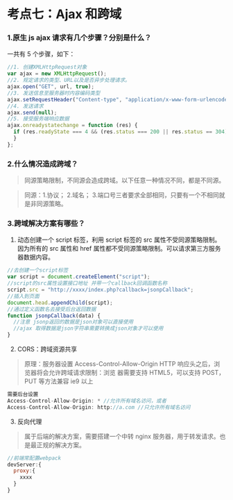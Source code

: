 # 考点七：Ajax 和跨域

### 1.原生 js ajax 请求有几个步骤？分别是什么？

一共有 5 个步骤，如下：

```js
//1. 创建XMLHttpRequest对象
var ajax = new XMLHttpRequest();
//2. 规定请求的类型、URL以及是否异步处理请求。
ajax.open("GET", url, true);
//3. 发送信息至服务器时内容编码类型
ajax.setRequestHeader("Content-type", "application/x-www-form-urlencoded");
//4. 发送请求
ajax.send(null);
//5. 接受服务端响应数据
ajax.onreadystatechange = function (res) {
  if (res.readyState === 4 && (res.status === 200 || res.status == 304)) {
  }
};
```

### 2.什么情况造成跨域？

> 同源策略限制，不同源会造成跨域。以下任意一种情况不同，都是不同源。

> 同源：1.协议； 2.域名； 3.端口号三者要求全部相同，只要有一个不相同就是非同源策略。

### 3.跨域解决方案有哪些？

1. 动态创建一个 script 标签，利用 script 标签的 src 属性不受同源策略限制。因为所有的 src 属性和 href 属性都不受同源策略限制。可以请求第三方服务器数据内容。

```js
//去创建一个script标签
var script = document.createElement("script");
//script的src属性设置接口地址 并带一个callback回调函数名称
script.src = "http://xxxx/index.php?callback=jsonpCallback";
//插入到页面
document.head.appendChild(script);
//通过定义函数名去接受后台返回数据
function jsonpCallback(data) {
  //注意 jsonp返回的数据是json对象可以直接使用
  //ajax 取得数据是json字符串需要转换成json对象才可以使用
}
```

2. CORS：跨域资源共享

> 原理：服务器设置 Access-Control-Allow-Origin HTTP 响应头之后，浏览器将会允许跨域请求限制：浏览 器需要支持 HTML5，可以支持 POST，PUT 等方法兼容 ie9 以上

```js
需要后台设置 
Access-Control-Allow-Origin: * //允许所有域名访问，或者 
Access-Control-Allow-Origin: http://a.com //只允许所有域名访问
```

3. 反向代理

> 属于后端的解决方案，需要搭建一个中转 nginx 服务器，用于转发请求。也是最正规的解决方案。

```js
//前端常配置webpack
devServer:{
  proxy:{
    xxxx
  }
}
```
